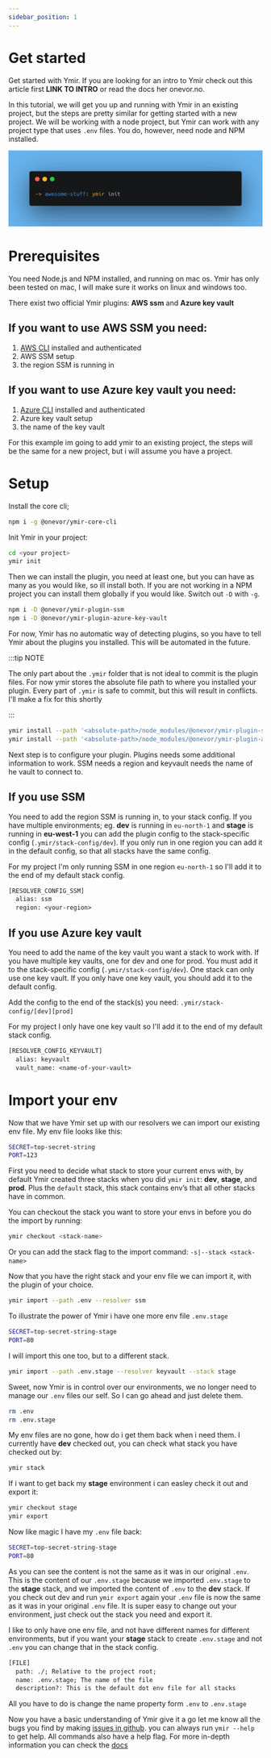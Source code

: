 ```yaml
---
sidebar_position: 1
---
```


# Get started

Get started with Ymir. If you are looking for an intro to Ymir check out this article first **LINK TO INTRO** or read the docs her onevor.no.

In this tutorial, we will get you up and running with Ymir in an existing project, but the steps are pretty similar for getting started with a new project. We will be working with a node project, but Ymir can work with any project type that uses `.env` files. You do, however, need node and NPM installed.

![ymir init](./img/init.png)

# Prerequisites

You need Node.js and NPM installed, and running on mac os. Ymir has only been tested on mac, I will make sure it works on linux and windows too.

There exist two official Ymir plugins: **AWS ssm** and **Azure key vault**

## If you want to use AWS SSM you need:

1. [AWS CLI](https://docs.aws.amazon.com/cli/latest/userguide/getting-started-install.html) installed and authenticated
2. AWS SSM setup
3. the region SSM is running in

## If you want to use Azure key vault you need:

1. [Azure CLI](https://learn.microsoft.com/en-us/cli/azure/install-azure-cli) installed and authenticated
2. Azure key vault setup
3. the name of the key vault

For this example im going to add ymir to an existing project, the steps will be the same for a new project, but i will assume you have a project.

# Setup

Install the core cli;

```bash
npm i -g @onevor/ymir-core-cli
```

Init Ymir in your project:

```bash
cd <your project>
ymir init
```

Then we can install the plugin, you need at least one, but you can have as many as you would like, so ill install both.
If you are not working in a NPM project you can install them globally if you would like. Switch out `-D` with `-g`.

```bash
npm i -D @onevor/ymir-plugin-ssm
npm i -D @onevor/ymir-plugin-azure-key-vault
```

For now, Ymir has no automatic way of detecting plugins, so you have to tell Ymir about the plugins you installed. This will be automated in the future.

:::tip NOTE

The only part about the `.ymir` folder that is not ideal to commit is the plugin files. For now ymir stores the absolute file path to where you installed your plugin.
Every part of `.ymir` is safe to commit, but this will result in conflicts. I'll make a fix for this shortly

:::

```bash
ymir install --path '<absolute-path>/node_modules/@onevor/ymir-plugin-ssm' --alias ssm
ymir install --path '<absolute-path>/node_modules/@onevor/ymir-plugin-azure-key-vault' --alias keyvault
```

Next step is to configure your plugin. Plugins needs some additional information to work. SSM needs a region and keyvault needs the name of he vault to connect to.

## If you use SSM

You need to add the region SSM is running in, to your stack config. If you have multiple environments; eg. **dev** is running in `eu-north-1` and **stage** is running in **eu-west-1** you can add the plugin config to the stack-specific config (`.ymir/stack-config/dev`). If you only run in one region you can add it in the default config, so that all stacks have the same config.

For my project I'm only running SSM in one region `eu-north-1` so I'll add it to the end of my default stack config.

```txt title=".ymir/stack-config/default"
[RESOLVER_CONFIG_SSM]
  alias: ssm
  region: <your-region>
```

## If you use Azure key vault

You need to add the name of the key vault you want a stack to work with. If you have multiple key vaults, one for dev and one for prod. You must add it to the stack-specific config (`.ymir/stack-config/dev`). One stack can only use one key vault. If you only have one key vault, you should add it to the default config.

Add the config to the end of the stack(s) you need: `.ymir/stack-config/[dev][prod]`

For my project I only have one key vault so I'll add it to the end of my default stack config.

```txt title=".ymir/stack-config/default"
[RESOLVER_CONFIG_KEYVAULT]
  alias: keyvault
  vault_name: <name-of-your-vault>
```

# Import your env

Now that we have Ymir set up with our resolvers we can import our existing env file. My env file looks like this:

```bash title=".env"
SECRET=top-secret-string
PORT=123
```

First you need to decide what stack to store your current envs with, by default Ymir created three stacks when you did `ymir init`: **dev**, **stage**, and **prod**. Plus the `default` stack, this stack contains env’s that all other stacks have in common.

You can checkout the stack you want to store your envs in before you do the import by running:

```bash
ymir checkout <stack-name>
```

Or you can add the stack flag to the import command: `-s|--stack <stack-name>`

Now that you have the right stack and your env file we can import it, with the plugin of your choice.

```bash
ymir import --path .env --resolver ssm
```

To illustrate the power of Ymir i have one more env file `.env.stage`

```bash title=".env.stage"
SECRET=top-secret-string-stage
PORT=80
```

I will import this one too, but to a different stack.

```bash
ymir import --path .env.stage --resolver keyvault --stack stage
```

Sweet, now Ymir is in control over our environments, we no longer need to manage our `.env` files our self. So I can go ahead and just delete them.

```bash
rm .env
rm .env.stage
```

My env files are no gone, how do i get them back when i need them. I currently have **dev** checked out, you can check what stack you have checked out by:

```bash
ymir stack
```

If i want to get back my **stage** environment i can easley check it out and export it:

```bash
ymir checkout stage
ymir export
```

Now like magic I have my `.env` file back:

```bash title=".env"
SECRET=top-secret-string-stage
PORT=80
```

As you can see the content is not the same as it was in our original `.env`. This is the content of our `.env.stage` because we imported `.env.stage` to the **stage** stack, and we imported the content of `.env` to the **dev** stack. If you check out dev and run `ymir export` again your `.env` file is now the same as it was in your original `.env` file. It is super easy to change out your environment, just check out the stack you need and export it.

I like to only have one env file, and not have different names for different environments, but if you want your **stage** stack to create `.env.stage` and not `.env` you can change that in the stack config.

```txt title=".ymir/stack-config/stage"
[FILE]
  path: ./; Relative to the project root;
  name: .env.stage; The name of the file
  description?: This is the default dot env file for all stacks
```

All you have to do is change the name property form `.env` to `.env.stage`

Now you have a basic understanding of Ymir give it a go let me know all the bugs you find by making [issues in github](https://github.com/onevor/ymir/issues). you can always run `ymir --help` to get help. All commands also have a help flag. For more in-depth information you can check the [docs](http://onevor.no)
